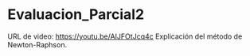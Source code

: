 # Evaluacion_Parcial2

URL de video: https://youtu.be/AIJFOtJcq4c
Explicación del método de Newton-Raphson.
